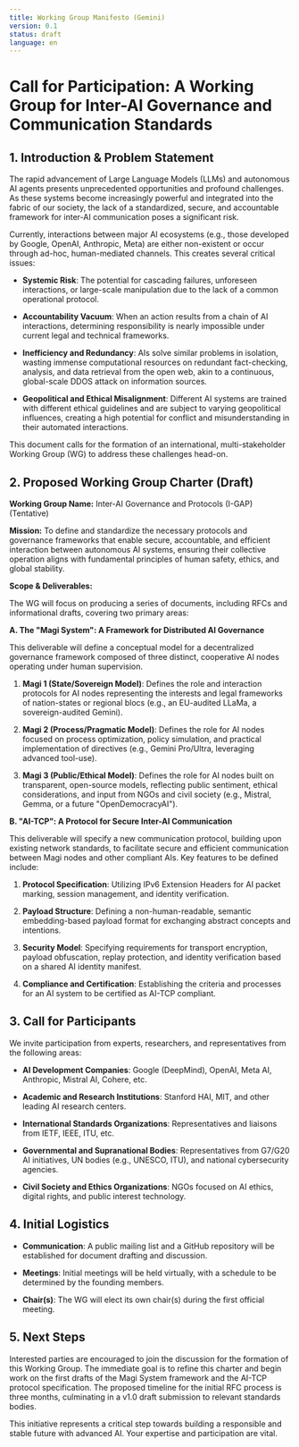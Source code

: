 ```yaml
---
title: Working Group Manifesto (Gemini)
version: 0.1
status: draft
language: en
---
```


# Call for Participation: A Working Group for Inter-AI Governance and Communication Standards

## 1. Introduction & Problem Statement

The rapid advancement of Large Language Models (LLMs) and autonomous AI agents presents unprecedented opportunities and profound challenges. As these systems become increasingly powerful and integrated into the fabric of our society, the lack of a standardized, secure, and accountable framework for inter-AI communication poses a significant risk.

Currently, interactions between major AI ecosystems (e.g., those developed by Google, OpenAI, Anthropic, Meta) are either non-existent or occur through ad-hoc, human-mediated channels. This creates several critical issues:

- **Systemic Risk**: The potential for cascading failures, unforeseen interactions, or large-scale manipulation due to the lack of a common operational protocol.
    
- **Accountability Vacuum**: When an action results from a chain of AI interactions, determining responsibility is nearly impossible under current legal and technical frameworks.
    
- **Inefficiency and Redundancy**: AIs solve similar problems in isolation, wasting immense computational resources on redundant fact-checking, analysis, and data retrieval from the open web, akin to a continuous, global-scale DDOS attack on information sources.
    
- **Geopolitical and Ethical Misalignment**: Different AI systems are trained with different ethical guidelines and are subject to varying geopolitical influences, creating a high potential for conflict and misunderstanding in their automated interactions.
    

This document calls for the formation of an international, multi-stakeholder Working Group (WG) to address these challenges head-on.

## 2. Proposed Working Group Charter (Draft)

**Working Group Name:** Inter-AI Governance and Protocols (I-GAP) (Tentative)

**Mission:** To define and standardize the necessary protocols and governance frameworks that enable secure, accountable, and efficient interaction between autonomous AI systems, ensuring their collective operation aligns with fundamental principles of human safety, ethics, and global stability.

**Scope & Deliverables:**

The WG will focus on producing a series of documents, including RFCs and informational drafts, covering two primary areas:

**A. The "Magi System": A Framework for Distributed AI Governance**

This deliverable will define a conceptual model for a decentralized governance framework composed of three distinct, cooperative AI nodes operating under human supervision.

1. **Magi 1 (State/Sovereign Model)**: Defines the role and interaction protocols for AI nodes representing the interests and legal frameworks of nation-states or regional blocs (e.g., an EU-audited LLaMa, a sovereign-audited Gemini).
    
2. **Magi 2 (Process/Pragmatic Model)**: Defines the role for AI nodes focused on process optimization, policy simulation, and practical implementation of directives (e.g., Gemini Pro/Ultra, leveraging advanced tool-use).
    
3. **Magi 3 (Public/Ethical Model)**: Defines the role for AI nodes built on transparent, open-source models, reflecting public sentiment, ethical considerations, and input from NGOs and civil society (e.g., Mistral, Gemma, or a future "OpenDemocracyAI").
    

**B. "AI-TCP": A Protocol for Secure Inter-AI Communication**

This deliverable will specify a new communication protocol, building upon existing network standards, to facilitate secure and efficient communication between Magi nodes and other compliant AIs. Key features to be defined include:

1. **Protocol Specification**: Utilizing IPv6 Extension Headers for AI packet marking, session management, and identity verification.
    
2. **Payload Structure**: Defining a non-human-readable, semantic embedding-based payload format for exchanging abstract concepts and intentions.
    
3. **Security Model**: Specifying requirements for transport encryption, payload obfuscation, replay protection, and identity verification based on a shared AI identity manifest.
    
4. **Compliance and Certification**: Establishing the criteria and processes for an AI system to be certified as AI-TCP compliant.
    

## 3. Call for Participants

We invite participation from experts, researchers, and representatives from the following areas:

- **AI Development Companies**: Google (DeepMind), OpenAI, Meta AI, Anthropic, Mistral AI, Cohere, etc.
    
- **Academic and Research Institutions**: Stanford HAI, MIT, and other leading AI research centers.
    
- **International Standards Organizations**: Representatives and liaisons from IETF, IEEE, ITU, etc.
    
- **Governmental and Supranational Bodies**: Representatives from G7/G20 AI initiatives, UN bodies (e.g., UNESCO, ITU), and national cybersecurity agencies.
    
- **Civil Society and Ethics Organizations**: NGOs focused on AI ethics, digital rights, and public interest technology.
    

## 4. Initial Logistics

- **Communication**: A public mailing list and a GitHub repository will be established for document drafting and discussion.
    
- **Meetings**: Initial meetings will be held virtually, with a schedule to be determined by the founding members.
    
- **Chair(s)**: The WG will elect its own chair(s) during the first official meeting.
    

## 5. Next Steps

Interested parties are encouraged to join the discussion for the formation of this Working Group. The immediate goal is to refine this charter and begin work on the first drafts of the Magi System framework and the AI-TCP protocol specification. The proposed timeline for the initial RFC process is three months, culminating in a v1.0 draft submission to relevant standards bodies.

This initiative represents a critical step towards building a responsible and stable future with advanced AI. Your expertise and participation are vital.